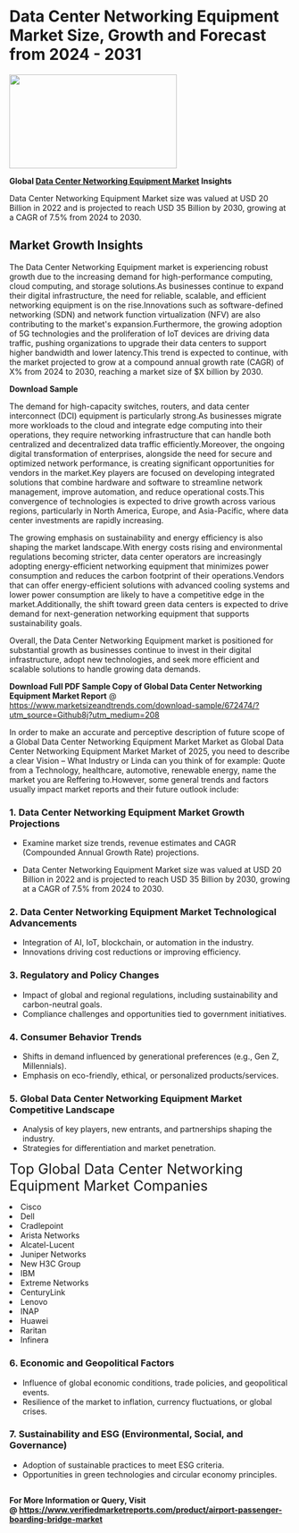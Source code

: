 <H1>Data Center Networking Equipment Market Size, Growth and Forecast from 2024 - 2031</H1><img class="aligncenter size-medium wp-image-584254" src="https://thirdeyenews.in/wp-content/uploads/2024/09/Global-Market-Research-300x168.jpeg" alt="" width="300" height="168" /><p><strong>Global&nbsp;<a href="https://www.marketsizeandtrends.com/download-sample/672474/?utm_source=Github8j?utm_medium=208">Data Center Networking Equipment Market</a> Insights</strong></p><p>Data Center Networking Equipment Market size was valued at USD 20 Billion in 2022 and is projected to reach USD 35 Billion by 2030, growing at a CAGR of 7.5% from 2024 to 2030.</p><p><h2>Market Growth Insights</h2> <p>The Data Center Networking Equipment market is experiencing robust growth due to the increasing demand for high-performance computing, cloud computing, and storage solutions.As businesses continue to expand their digital infrastructure, the need for reliable, scalable, and efficient networking equipment is on the rise.Innovations such as software-defined networking (SDN) and network function virtualization (NFV) are also contributing to the market's expansion.Furthermore, the growing adoption of 5G technologies and the proliferation of IoT devices are driving data traffic, pushing organizations to upgrade their data centers to support higher bandwidth and lower latency.This trend is expected to continue, with the market projected to grow at a compound annual growth rate (CAGR) of X% from 2024 to 2030, reaching a market size of $X billion by 2030.</p> <p><strong>Download Sample</strong></p> <p>The demand for high-capacity switches, routers, and data center interconnect (DCI) equipment is particularly strong.As businesses migrate more workloads to the cloud and integrate edge computing into their operations, they require networking infrastructure that can handle both centralized and decentralized data traffic efficiently.Moreover, the ongoing digital transformation of enterprises, alongside the need for secure and optimized network performance, is creating significant opportunities for vendors in the market.Key players are focused on developing integrated solutions that combine hardware and software to streamline network management, improve automation, and reduce operational costs.This convergence of technologies is expected to drive growth across various regions, particularly in North America, Europe, and Asia-Pacific, where data center investments are rapidly increasing.<p>The growing emphasis on sustainability and energy efficiency is also shaping the market landscape.With energy costs rising and environmental regulations becoming stricter, data center operators are increasingly adopting energy-efficient networking equipment that minimizes power consumption and reduces the carbon footprint of their operations.Vendors that can offer energy-efficient solutions with advanced cooling systems and lower power consumption are likely to have a competitive edge in the market.Additionally, the shift toward green data centers is expected to drive demand for next-generation networking equipment that supports sustainability goals.<p>Overall, the Data Center Networking Equipment market is positioned for substantial growth as businesses continue to invest in their digital infrastructure, adopt new technologies, and seek more efficient and scalable solutions to handle growing data demands.</p> <p><span class=""><strong>Download Full PDF Sample Copy of Global Data Center Networking Equipment Market Report</strong> @ <a href="https://www.marketsizeandtrends.com/download-sample/672474/?utm_source=Github8j?utm_medium=208" target="_blank">https://www.marketsizeandtrends.com/download-sample/672474/?utm_source=Github8j?utm_medium=208</a></span></p><p>In order to make an accurate and perceptive description of future scope of a Global&nbsp;Data Center Networking Equipment Market Market as Global&nbsp;Data Center Networking Equipment Market Market of 2025, you need to describe a clear Vision &ndash; What Industry or Linda can you think of for example: Quote from a Technology, healthcare, automotive, renewable energy, name the market you are Reffering to.However, some general trends and factors usually impact market reports and their future outlook include:</p><h3>1.&nbsp;<strong>Data Center Networking Equipment Market Growth Projections</strong></h3><ul><li>Examine market size trends, revenue estimates and CAGR (Compounded Annual Growth Rate) projections.</li><li><p>Data Center Networking Equipment Market size was valued at USD 20 Billion in 2022 and is projected to reach USD 35 Billion by 2030, growing at a CAGR of 7.5% from 2024 to 2030.</p></li></ul><h3>2.&nbsp;<strong>Data Center Networking Equipment Market Technological Advancements</strong></h3><ul><li>Integration of AI, IoT, blockchain, or automation in the industry.</li><li>Innovations driving cost reductions or improving efficiency.</li></ul><h3>3.&nbsp;<strong>Regulatory and Policy Changes</strong></h3><ul><li>Impact of global and regional regulations, including sustainability and carbon-neutral goals.</li><li>Compliance challenges and opportunities tied to government initiatives.</li></ul><h3>4.&nbsp;<strong>Consumer Behavior Trends</strong></h3><ul><li>Shifts in demand influenced by generational preferences (e.g., Gen Z, Millennials).</li><li>Emphasis on eco-friendly, ethical, or personalized products/services.</li></ul><h3>5.&nbsp;<strong>Global Data Center Networking Equipment Market Competitive Landscape</strong></h3><ul><li>Analysis of key players, new entrants, and partnerships shaping the industry.</li><li>Strategies for differentiation and market penetration.</li></ul><p data-pm-slice="1 1 []"><span style="color: inherit; font-family: inherit; font-size: 25px;">Top Global Data Center Networking Equipment Market Companies</span></p><div class="" data-test-id=""><p><li>Cisco</li><li> Dell</li><li> Cradlepoint</li><li> Arista Networks</li><li> Alcatel-Lucent</li><li> Juniper Networks</li><li> New H3C Group</li><li> IBM</li><li> Extreme Networks</li><li> CenturyLink</li><li> Lenovo</li><li> INAP</li><li> Huawei</li><li> Raritan</li><li> Infinera</li></p></div><h3>6.&nbsp;<strong>Economic and Geopolitical Factors</strong></h3><ul><li>Influence of global economic conditions, trade policies, and geopolitical events.</li><li>Resilience of the market to inflation, currency fluctuations, or global crises.</li></ul><h3>7.&nbsp;<strong>Sustainability and ESG (Environmental, Social, and Governance)</strong></h3><ul><li>Adoption of sustainable practices to meet ESG criteria.</li><li>Opportunities in green technologies and circular economy principles.</li></ul><h2><strong style="font-size: 14px;">For More Information or Query, Visit @&nbsp;</strong><a style="background-color: #ffffff; font-size: 14px;" href="https://www.marketsizeandtrends.com/report/data-center-networking-equipment-market/" target="_blank">https://www.verifiedmarketreports.com/product/airport-passenger-boarding-bridge-market</a></h2>